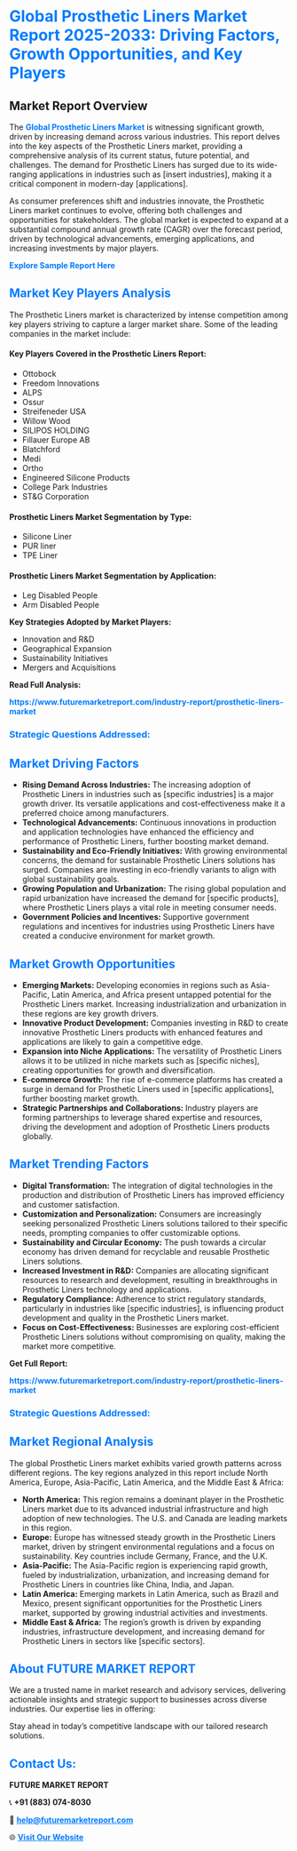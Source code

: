 <h1 style="color: #007BFF;">Global Prosthetic Liners Market Report 2025-2033: Driving Factors, Growth Opportunities, and Key Players</h1>

<section id="overview">
<h2>Market Report Overview</h2>
<p>The <a href="https://www.futuremarketreport.com/industry-report/prosthetic-liners-market" style="color: #007BFF; text-decoration: none;"><strong>Global Prosthetic Liners Market</strong></a> is witnessing significant growth, driven by increasing demand across various industries. This report delves into the key aspects of the Prosthetic Liners market, providing a comprehensive analysis of its current status, future potential, and challenges. The demand for Prosthetic Liners has surged due to its wide-ranging applications in industries such as [insert industries], making it a critical component in modern-day [applications].</p>
<p>As consumer preferences shift and industries innovate, the Prosthetic Liners market continues to evolve, offering both challenges and opportunities for stakeholders. The global market is expected to expand at a substantial compound annual growth rate (CAGR) over the forecast period, driven by technological advancements, emerging applications, and increasing investments by major players.</p>
</section>

<section id="overview">
<p><a href="https://www.futuremarketreport.com/request-sample/reportId=80478" style="color: #007BFF; text-decoration: none;"><strong>Explore Sample Report Here</strong></a></p>
</section>

<section id="key-players">
<h2 style="color: #007BFF;">Market Key Players Analysis</h2>
<p>The Prosthetic Liners market is characterized by intense competition among key players striving to capture a larger market share. Some of the leading companies in the market include:</p>
<h4>Key Players Covered in the Prosthetic Liners Report:</h4>
<ul><li>Ottobock</li><li>Freedom Innovations</li><li>ALPS</li><li>Ossur</li><li>Streifeneder USA</li><li>Willow Wood</li><li>SILIPOS HOLDING</li><li>Fillauer Europe AB</li><li>Blatchford</li><li>Medi</li><li>Ortho</li><li>Engineered Silicone Products</li><li>College Park Industries</li><li>ST&amp;G Corporation</li></ul>
<h4>Prosthetic Liners Market Segmentation by Type:</h4>
<ul><li>Silicone Liner</li><li>PUR liner</li><li>TPE Liner</li></ul>

<h4>Prosthetic Liners Market Segmentation by Application:</h4>
<ul><li>Leg Disabled People</li><li>Arm Disabled People</li></ul>
<p><strong>Key Strategies Adopted by Market Players:</strong></p>
<ul>
<li>Innovation and R&D</li>
<li>Geographical Expansion</li>
<li>Sustainability Initiatives</li>
<li>Mergers and Acquisitions</li>
</ul>
</section>

<section>
<p><strong>Read Full Analysis: </strong></p><a href="https://www.futuremarketreport.com/industry-report/prosthetic-liners-market" style="color: #007BFF; text-decoration: none;"><strong>https://www.futuremarketreport.com/industry-report/prosthetic-liners-market</strong></a>
<h3 style="color: #007BFF;">Strategic Questions Addressed:</h3>
</section>

<section id="driving-factors">
<h2 style="color: #007BFF;">Market Driving Factors</h2>
<ul>
<li><strong>Rising Demand Across Industries:</strong> The increasing adoption of Prosthetic Liners in industries such as [specific industries] is a major growth driver. Its versatile applications and cost-effectiveness make it a preferred choice among manufacturers.</li>
<li><strong>Technological Advancements:</strong> Continuous innovations in production and application technologies have enhanced the efficiency and performance of Prosthetic Liners, further boosting market demand.</li>
<li><strong>Sustainability and Eco-Friendly Initiatives:</strong> With growing environmental concerns, the demand for sustainable Prosthetic Liners solutions has surged. Companies are investing in eco-friendly variants to align with global sustainability goals.</li>
<li><strong>Growing Population and Urbanization:</strong> The rising global population and rapid urbanization have increased the demand for [specific products], where Prosthetic Liners plays a vital role in meeting consumer needs.</li>
<li><strong>Government Policies and Incentives:</strong> Supportive government regulations and incentives for industries using Prosthetic Liners have created a conducive environment for market growth.</li>
</ul>
</section>

<section id="growth-opportunities">
<h2 style="color: #007BFF;">Market Growth Opportunities</h2>
<ul>
<li><strong>Emerging Markets:</strong> Developing economies in regions such as Asia-Pacific, Latin America, and Africa present untapped potential for the Prosthetic Liners market. Increasing industrialization and urbanization in these regions are key growth drivers.</li>
<li><strong>Innovative Product Development:</strong> Companies investing in R&D to create innovative Prosthetic Liners products with enhanced features and applications are likely to gain a competitive edge.</li>
<li><strong>Expansion into Niche Applications:</strong> The versatility of Prosthetic Liners allows it to be utilized in niche markets such as [specific niches], creating opportunities for growth and diversification.</li>
<li><strong>E-commerce Growth:</strong> The rise of e-commerce platforms has created a surge in demand for Prosthetic Liners used in [specific applications], further boosting market growth.</li>
<li><strong>Strategic Partnerships and Collaborations:</strong> Industry players are forming partnerships to leverage shared expertise and resources, driving the development and adoption of Prosthetic Liners products globally.</li>
</ul>
</section>

<section id="trending-factors">
<h2 style="color: #007BFF;">Market Trending Factors</h2>
<ul>
<li><strong>Digital Transformation:</strong> The integration of digital technologies in the production and distribution of Prosthetic Liners has improved efficiency and customer satisfaction.</li>
<li><strong>Customization and Personalization:</strong> Consumers are increasingly seeking personalized Prosthetic Liners solutions tailored to their specific needs, prompting companies to offer customizable options.</li>
<li><strong>Sustainability and Circular Economy:</strong> The push towards a circular economy has driven demand for recyclable and reusable Prosthetic Liners solutions.</li>
<li><strong>Increased Investment in R&D:</strong> Companies are allocating significant resources to research and development, resulting in breakthroughs in Prosthetic Liners technology and applications.</li>
<li><strong>Regulatory Compliance:</strong> Adherence to strict regulatory standards, particularly in industries like [specific industries], is influencing product development and quality in the Prosthetic Liners market.</li>
<li><strong>Focus on Cost-Effectiveness:</strong> Businesses are exploring cost-efficient Prosthetic Liners solutions without compromising on quality, making the market more competitive.</li>
</ul>
</section>

<section>
<p><strong>Get Full Report: </strong></p><a href="https://www.futuremarketreport.com/industry-report/prosthetic-liners-market" style="color: #007BFF; text-decoration: none;"><strong>https://www.futuremarketreport.com/industry-report/prosthetic-liners-market</strong></a>
<h3 style="color: #007BFF;">Strategic Questions Addressed:</h3>
</section>


<section id="regional-analysis">
<h2 style="color: #007BFF;">Market Regional Analysis</h2>
<p>The global Prosthetic Liners market exhibits varied growth patterns across different regions. The key regions analyzed in this report include North America, Europe, Asia-Pacific, Latin America, and the Middle East & Africa:</p>
<ul>
<li><strong>North America:</strong> This region remains a dominant player in the Prosthetic Liners market due to its advanced industrial infrastructure and high adoption of new technologies. The U.S. and Canada are leading markets in this region.</li>
<li><strong>Europe:</strong> Europe has witnessed steady growth in the Prosthetic Liners market, driven by stringent environmental regulations and a focus on sustainability. Key countries include Germany, France, and the U.K.</li>
<li><strong>Asia-Pacific:</strong> The Asia-Pacific region is experiencing rapid growth, fueled by industrialization, urbanization, and increasing demand for Prosthetic Liners in countries like China, India, and Japan.</li>
<li><strong>Latin America:</strong> Emerging markets in Latin America, such as Brazil and Mexico, present significant opportunities for the Prosthetic Liners market, supported by growing industrial activities and investments.</li>
<li><strong>Middle East & Africa:</strong> The region’s growth is driven by expanding industries, infrastructure development, and increasing demand for Prosthetic Liners in sectors like [specific sectors].</li>
</ul>
</section>

<footer>
<h2 style="color: #007BFF;">About FUTURE MARKET REPORT</h2>
<p>We are a trusted name in market research and advisory services, delivering actionable insights and strategic support to businesses across diverse industries. Our expertise lies in offering:</p>

<p>Stay ahead in today’s competitive landscape with our tailored research solutions.</p>

<h2 style="color: #007BFF;">Contact Us:</h2>
<p><strong>FUTURE MARKET REPORT</strong></p>
<p>📞 <strong>+91 (883) 074-8030</strong></p>
<p>📧 <strong><a href="mailto:help@futuremarketreport.com" style="color: #007BFF;">help@futuremarketreport.com</a></strong></p>
<p>🌐 <strong><a href="https://www.futuremarketreport.com/" style="color: #007BFF;">Visit Our Website</a></strong></p>
</footer>